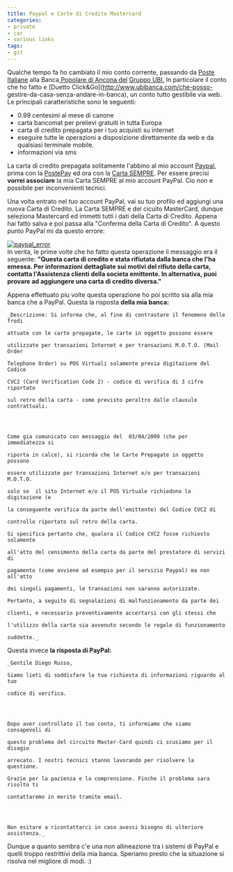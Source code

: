```yaml
---
title: Paypal e Carte di Credito Mastercard
categories:
- private
- car
- various links
tags:
- git
---
```

Qualche tempo fa ho cambiato il mio conto corrente, passando da [Poste
Italiane](http://www.poste.it) alla Banca[ Popolare di Ancona
del](http://www.bpa.it/) [Gruppo UBI.](http://www.bpa.it/) In particolare il
conto che ho fatto e [Duetto Click&amp;Go](http://www.ubibanca.com/che-posso-
gestire-da-casa-senza-andare-in-banca), un conto tutto gestibile via web. Le
principali caratteristiche sono le seguenti:

  * 0.99 centesimi al mese di canone
  * carta bancomat per prelievi gratuiti in tutta Europa
  * carta di credito prepagata per i tuo acquisti su internet
  * eseguire tutte le operazioni a disposizione direttamente da web e da qualsiasi terminale mobile.
  * informazioni via sms
  

  
La carta di credito prepagata solitamente l'abbino al mio account
[Paypal](https://www.paypal.com/), prima con la
[PostePay](http://www.poste.it/bancoposta/cartedipagamento/postepay.shtml) ed
ora con la [Carta
SEMPRE](http://www.bpa.it/SIT/public/page.jsp?sez=2545&pag=7169). Per essere
precisi **vorrei associare** la mia Carta SEMPRE al mio account PayPal. Cio
non e possibile per inconvenienti tecnici.

Una volta entrato nel tuo account PayPal, vai su tuo profilo ed aggiungi una
nuova Carta di Credito. La Carta SEMPRE e del cicuito MasterCard, dunque
seleziona Mastercard ed immetti tutti i dati della Carta di Credito. Appena
hai fatto salva e poi passa alla "Conferma della Carta di Credito". A questo
punto PayPal mi da questo errore:

[![paypal_error]({{site.url}}/images/paypal_error.png)  
]({{site.url}}/images/paypal_error.png)In verita, le prime volte che ho fatto
questa operazione il messaggio era il seguente: **"Questa carta di credito e
stata rifiutata dalla banca che l'ha emessa. Per informazioni dettagliate sui
motivi del rifiuto della carta, contatta l'Assistenza clienti della societa
emittente. In alternativa, puoi provare ad aggiungere una carta di credito
diversa."**

Appena effettuato piu volte questa operazione ho poi scritto sia alla mia
banca che a PayPal. Questa la risposta **della mia banca:**

    
    
    _Descrizione: Si informa che, al fine di contrastare il fenomeno delle frodi  
    
    attuate con le carte prepagate, le carte in oggetto possono essere  
    
    utilizzate per transazioni Internet e per transazioni M.O.T.O. (Mail Order  
    
    Telephone Order) su POS Virtuali solamente previa digitazione del Codice  
    
    CVC2 (Card Verification Code 2) - codice di verifica di 3 cifre riportato  
    
    sul retro della carta - come previsto peraltro dalle clausule contrattuali.
    
    
    
    
    Come gia comunicato con messaggio del  03/04/2009 (che per immediatezza si  
    
    riporta in calce), si ricorda che le Carte Prepagate in oggetto possono  
    
    essere utilizzate per transazioni Internet e/o per transazioni M.O.T.O.  
    
    solo se  il sito Internet e/o il POS Virtuale richiedono la digitazione (e  
    
    la conseguente verifica da parte dell'emittente) del Codice CVC2 di  
    
    controllo riportato sul retro della carta.  
    
    Si specifica pertanto che, qualora il Codice CVC2 fosse richiesto solamente  
    
    all'atto del censimento della carta da parte del prestatore di servizi di  
    
    pagamento (come avviene ad esempio per il servizio Paypal) ma non all'atto  
    
    dei singoli pagamenti, le transazioni non saranno autorizzate.  
    
    Pertanto, a seguito di segnalazioni di malfunzionamento da parte dei  
    
    clienti, e necessario preventivamente accertarsi con gli stessi che  
    
    l'utilizzo della carta sia avvenuto secondo le regole di funzionamento  
    
    suddette._

  
Questa invece **la risposta di PayPal:**

    
    
    _Gentile Diego Russo,  
    
    Siamo lieti di soddisfare la tua richiesta di informazioni riguardo al tuo  
    
    codice di verifica.
    
    
    
    
    Dopo aver controllato il tuo conto, ti informiamo che siamo consapevoli di  
    
    questo problema del circuito Master-Card quindi ci scusiamo per il disagio  
    
    arrecato. I nostri tecnici stanno lavorando per risolvere la questione.  
    
    Grazie per la pazienza e la comprensione. Finche il problema sara risolto ti  
    
    contattaremo in merito tramite email.
    
    
    
    
    Non esitare a ricontattarci in caso avessi bisogno di ulteriore assistenza._

  
Dunque a quanto sembra c'e una non allineazione tra i sistemi di PayPal e
quelli troppo restrittivi della mia banca. Speriamo presto che la situazione
si risolva nel migliore di modi. :)

